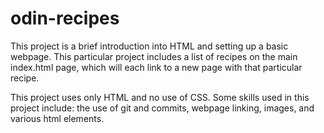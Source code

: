 # odin-recipes

This project is a brief introduction into HTML and setting up a basic webpage. This particular project includes a list of recipes on the main index.html page, which will each link to a new page with that particular recipe. 

This project uses only HTML and no use of CSS. Some skills used in this project include: the use of git and commits, webpage linking, images,  and various html elements. 